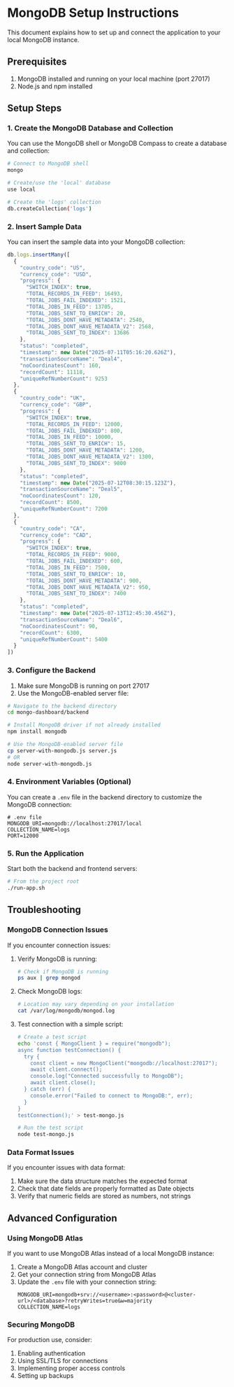 # MongoDB Setup Instructions

This document explains how to set up and connect the application to your local MongoDB instance.

## Prerequisites

1. MongoDB installed and running on your local machine (port 27017)
2. Node.js and npm installed

## Setup Steps

### 1. Create the MongoDB Database and Collection

You can use the MongoDB shell or MongoDB Compass to create a database and collection:

```bash
# Connect to MongoDB shell
mongo

# Create/use the 'local' database
use local

# Create the 'logs' collection
db.createCollection('logs')
```

### 2. Insert Sample Data

You can insert the sample data into your MongoDB collection:

```javascript
db.logs.insertMany([
  {
    "country_code": "US",
    "currency_code": "USD",
    "progress": {
      "SWITCH_INDEX": true,
      "TOTAL_RECORDS_IN_FEED": 16493,
      "TOTAL_JOBS_FAIL_INDEXED": 1521,
      "TOTAL_JOBS_IN_FEED": 13705,
      "TOTAL_JOBS_SENT_TO_ENRICH": 20,
      "TOTAL_JOBS_DONT_HAVE_METADATA": 2540,
      "TOTAL_JOBS_DONT_HAVE_METADATA_V2": 2568,
      "TOTAL_JOBS_SENT_TO_INDEX": 13686
    },
    "status": "completed",
    "timestamp": new Date("2025-07-11T05:16:20.626Z"),
    "transactionSourceName": "Deal4",
    "noCoordinatesCount": 160,
    "recordCount": 11118,
    "uniqueRefNumberCount": 9253
  },
  {
    "country_code": "UK",
    "currency_code": "GBP",
    "progress": {
      "SWITCH_INDEX": true,
      "TOTAL_RECORDS_IN_FEED": 12000,
      "TOTAL_JOBS_FAIL_INDEXED": 800,
      "TOTAL_JOBS_IN_FEED": 10000,
      "TOTAL_JOBS_SENT_TO_ENRICH": 15,
      "TOTAL_JOBS_DONT_HAVE_METADATA": 1200,
      "TOTAL_JOBS_DONT_HAVE_METADATA_V2": 1300,
      "TOTAL_JOBS_SENT_TO_INDEX": 9800
    },
    "status": "completed",
    "timestamp": new Date("2025-07-12T08:30:15.123Z"),
    "transactionSourceName": "Deal5",
    "noCoordinatesCount": 120,
    "recordCount": 8500,
    "uniqueRefNumberCount": 7200
  },
  {
    "country_code": "CA",
    "currency_code": "CAD",
    "progress": {
      "SWITCH_INDEX": true,
      "TOTAL_RECORDS_IN_FEED": 9000,
      "TOTAL_JOBS_FAIL_INDEXED": 600,
      "TOTAL_JOBS_IN_FEED": 7500,
      "TOTAL_JOBS_SENT_TO_ENRICH": 10,
      "TOTAL_JOBS_DONT_HAVE_METADATA": 900,
      "TOTAL_JOBS_DONT_HAVE_METADATA_V2": 950,
      "TOTAL_JOBS_SENT_TO_INDEX": 7400
    },
    "status": "completed",
    "timestamp": new Date("2025-07-13T12:45:30.456Z"),
    "transactionSourceName": "Deal6",
    "noCoordinatesCount": 90,
    "recordCount": 6300,
    "uniqueRefNumberCount": 5400
  }
])
```

### 3. Configure the Backend

1. Make sure MongoDB is running on port 27017
2. Use the MongoDB-enabled server file:

```bash
# Navigate to the backend directory
cd mongo-dashboard/backend

# Install MongoDB driver if not already installed
npm install mongodb

# Use the MongoDB-enabled server file
cp server-with-mongodb.js server.js
# OR
node server-with-mongodb.js
```

### 4. Environment Variables (Optional)

You can create a `.env` file in the backend directory to customize the MongoDB connection:

```
# .env file
MONGODB_URI=mongodb://localhost:27017/local
COLLECTION_NAME=logs
PORT=12000
```

### 5. Run the Application

Start both the backend and frontend servers:

```bash
# From the project root
./run-app.sh
```

## Troubleshooting

### MongoDB Connection Issues

If you encounter connection issues:

1. Verify MongoDB is running:
   ```bash
   # Check if MongoDB is running
   ps aux | grep mongod
   ```

2. Check MongoDB logs:
   ```bash
   # Location may vary depending on your installation
   cat /var/log/mongodb/mongod.log
   ```

3. Test connection with a simple script:
   ```bash
   # Create a test script
   echo 'const { MongoClient } = require("mongodb");
   async function testConnection() {
     try {
       const client = new MongoClient("mongodb://localhost:27017");
       await client.connect();
       console.log("Connected successfully to MongoDB");
       await client.close();
     } catch (err) {
       console.error("Failed to connect to MongoDB:", err);
     }
   }
   testConnection();' > test-mongo.js
   
   # Run the test script
   node test-mongo.js
   ```

### Data Format Issues

If you encounter issues with data format:

1. Make sure the data structure matches the expected format
2. Check that date fields are properly formatted as Date objects
3. Verify that numeric fields are stored as numbers, not strings

## Advanced Configuration

### Using MongoDB Atlas

If you want to use MongoDB Atlas instead of a local MongoDB instance:

1. Create a MongoDB Atlas account and cluster
2. Get your connection string from MongoDB Atlas
3. Update the `.env` file with your connection string:
   ```
   MONGODB_URI=mongodb+srv://<username>:<password>@<cluster-url>/<database>?retryWrites=true&w=majority
   COLLECTION_NAME=logs
   ```

### Securing MongoDB

For production use, consider:

1. Enabling authentication
2. Using SSL/TLS for connections
3. Implementing proper access controls
4. Setting up backups